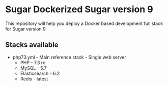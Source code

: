 # Sugar Dockerized Sugar version 9
This repository will help you deploy a Docker based development full stack for Sugar version 9

## Stacks available
* php73.yml - Main reference stack - Single web server
    * PHP - 7.3 rc
    * MySQL - 5.7
    * Elasticsearch - 6.2
    * Redis - latest
